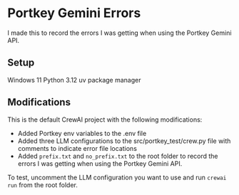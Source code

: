 # Portkey Gemini Errors

I made this to record the errors I was getting when using the Portkey Gemini API.

## Setup

Windows 11
Python 3.12
uv package manager

## Modifications

This is the default CrewAI project with the following modifications:
- Added Portkey env variables to the .env file
- Added three LLM configurations to the src/portkey_test/crew.py file with comments to indicate error file locations
- Added `prefix.txt` and `no_prefix.txt` to the root folder to record the errors I was getting when using the Portkey Gemini API.

To test, uncomment the LLM configuration you want to use and run `crewai run` from the root folder.
